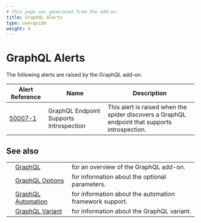 ```yaml
---
# This page was generated from the add-on.
title: GraphQL Alerts
type: userguide
weight: 4
---
```


# GraphQL Alerts

The following alerts are raised by the GraphQL add-on.

|         Alert Reference          |                  Name                   |                                          Description                                           |
|----------------------------------|-----------------------------------------|------------------------------------------------------------------------------------------------|
| [50007-1](/docs/alerts/50007-1/) | GraphQL Endpoint Supports Introspection | This alert is raised when the spider discovers a GraphQL endpoint that supports introspection. |

## See also

|   |                                                                        |                                                         |
|---|------------------------------------------------------------------------|---------------------------------------------------------|
|   | [GraphQL](/docs/desktop/addons/graphql-support/)                       | for an overview of the GraphQL add-on.                  |
|   | [GraphQL Options](/docs/desktop/addons/graphql-support/options/)       | for information about the optional parameters.          |
|   | [GraphQL Automation](/docs/desktop/addons/graphql-support/automation/) | for information about the automation framework support. |
|   | [GraphQL Variant](/docs/desktop/addons/graphql-support/variant/)       | for information about the GraphQL variant.              |
